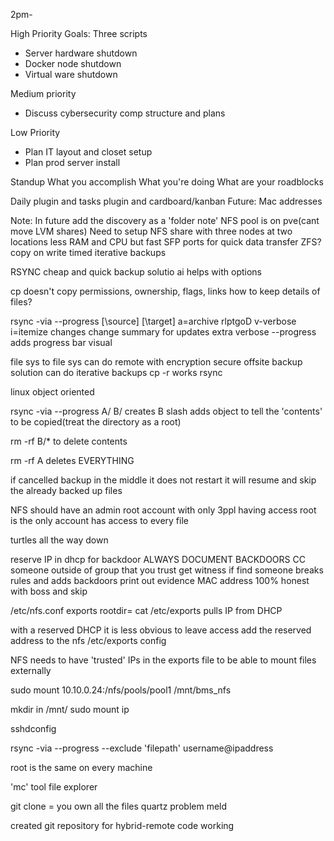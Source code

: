 2pm-

High Priority Goals:
Three scripts
 - Server hardware shutdown
 - Docker node shutdown
 - Virtual ware shutdown

Medium priority
 - Discuss cybersecurity comp structure and plans

Low Priority
 - Plan IT layout and closet setup
 - Plan prod server install

Standup
	What you accomplish
	What you're doing
	What are your roadblocks

Daily plugin and tasks plugin and cardboard/kanban
Future:
	Mac addresses


 
Note:
	In future add the discovery as a 'folder note'
	NFS pool is on pve(cant move LVM shares)
	Need to setup NFS share with three nodes at two locations
	less RAM and CPU but fast SFP ports for quick data transfer
	ZFS? copy on write
	timed iterative backups


RSYNC
cheap and quick backup solutio
ai helps with options

cp doesn't copy permissions, ownership, flags, links
how to keep details of files?

rsync -via --progress [\source\] [\target\]
a=archive
	rlptgoD
v-verbose
i=itemize changes
	change summary for updates
	extra verbose
--progress
	adds progress bar visual

file sys to file sys
can do remote with encryption
secure offsite backup solution
can do iterative backups
cp -r works
rsync

linux object oriented

rsync -via --progress A/ B/
creates B
slash adds object to tell the 'contents' to be copied(treat the directory as a root)

rm -rf B/*
to delete contents

rm -rf A
deletes EVERYTHING

if cancelled backup in the middle it does not restart
it will resume and skip the already backed up files


NFS
should have an admin root  account with only 3ppl having access
root is the only account has access to every file

turtles all the way down

reserve IP in dhcp for backdoor
ALWAYS DOCUMENT BACKDOORS
CC someone outside of group that you trust
get witness if find someone breaks rules and adds backdoors
print out evidence
MAC address
100% honest with boss and skip



/etc/nfs.conf
exports
rootdir=
cat /etc/exports
pulls IP from DHCP

with a reserved DHCP it is less obvious to leave access
add the reserved address to the nfs /etc/exports config

NFS needs to have 'trusted' IPs in the exports file to be able to mount files externally

sudo mount 10.10.0.24:/nfs/pools/pool1 /mnt/bms_nfs

mkdir in /mnt/
sudo mount ip

sshdconfig

rsync -via --progress --exclude 'filepath' username@ipaddress

root is the same on every machine

'mc' tool file explorer

git clone = you own all the files
quartz problem
meld <onedirectory> <anotherdirectory>


created git repository for hybrid-remote code working